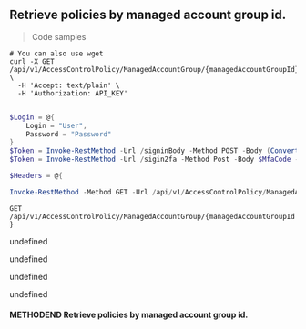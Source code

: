 
## Retrieve policies by managed account group id.

<a id="opIdSearchPoliciesForAccountGroupAsync"></a>

> Code samples

```shell
# You can also use wget
curl -X GET /api/v1/AccessControlPolicy/ManagedAccountGroup/{managedAccountGroupId} \
  -H 'Accept: text/plain' \
  -H 'Authorization: API_KEY'

```

```powershell

$Login = @{
    Login = "User",
    Password = "Password"
}
$Token = Invoke-RestMethod -Url /signinBody -Method POST -Body (ConvertTo-Json $Login)
$Token = Invoke-RestMethod -Url /sigin2fa -Method Post -Body $MfaCode -Headers @{Authorization: "Bearer $Token"}

$Headers = @{

Invoke-RestMethod -Method GET -Url /api/v1/AccessControlPolicy/ManagedAccountGroup/{managedAccountGroupId}
```

`GET /api/v1/AccessControlPolicy/ManagedAccountGroup/{managedAccountGroupId}`

undefined

undefined

undefined

undefined

#### METHODEND Retrieve policies by managed account group id.

